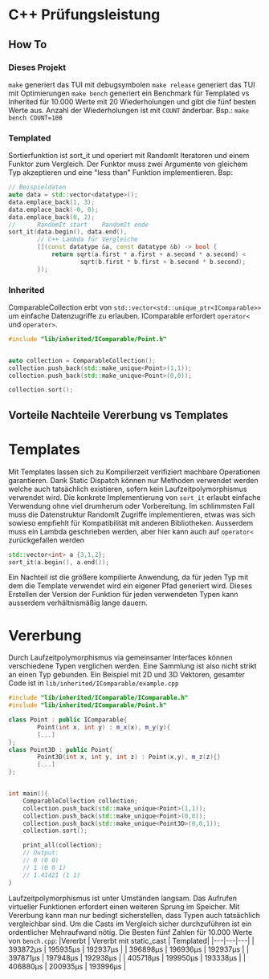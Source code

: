 # C++ Prüfungsleistung

## How To
### Dieses Projekt
`make` generiert das TUI mit debugsymbolen
`make release` generiert das TUI mit Optimierungen
`make bench` generiert ein Benchmark für Templated vs Inherited für 10.000 Werte mit 20 Wiederholungen und gibt die fünf besten Werte aus. Anzahl der Wiederholungen ist mit `COUNT` änderbar. Bsp.: `make bench COUNT=100`
### Templated
Sortierfunktion ist sort_it und operiert mit RandomIt Iteratoren und einem Funktor zum Vergleich. Der Funktor muss zwei Argumente von gleichem Typ akzeptieren und eine "less than" Funktion implementieren. Bsp:
```c++
// Beispieldaten
auto data = std::vector<datatype>();
data.emplace_back(1, 3);
data.emplace_back(-0, 0);
data.emplace_back(0, 2);
//      RandomIt start    RandomIt ende
sort_it(data.begin(), data.end(),
        // C++ Lambda für Vergleiche
        [](const datatype &a, const datatype &b) -> bool {
            return sqrt(a.first * a.first + a.second * a.second) <
                    sqrt(b.first * b.first + b.second * b.second);
        });
```

### Inherited
ComparableCollection erbt von `std::vector<std::unique_ptr<IComparable>>` um einfache Datenzugriffe zu erlauben. IComparable erfordert `operator<` und `operator>`.
```c++
#include "lib/inherited/IComparable/Point.h"


auto collection = ComparableCollection();
collection.push_back(std::make_unique<Point>(1,1));
collection.push_back(std::make_unique<Point>(0,0));

collection.sort();
```
## Vorteile Nachteile Vererbung vs Templates
# Templates
Mit Templates lassen sich zu Kompilierzeit verifiziert machbare Operationen garantieren. Dank Static Dispatch können nur Methoden verwendet werden welche auch tatsächlich existieren, sofern kein Laufzeitpolymorphismus verwendet wird.
Die konkrete Implementierung von `sort_it` erlaubt einfache Verwendung ohne viel drumherum oder Vorbereitung. Im schlimmsten Fall muss die Datenstruktur RandomIt Zugriffe implementieren, etwas was sich sowieso empfiehlt für Kompatibilität mit anderen Bibliotheken. Ausserdem muss ein Lambda geschrieben werden, aber hier kann auch auf  `operator<` zurückgefallen werden
```c++
std::vector<int> a {3,1,2};
sort_it(a.begin(), a.end());
```
Ein Nachteil ist die größere kompilierte Anwendung, da für jeden Typ mit dem die Template verwendet wird ein eigener Pfad generiert wird. Dieses Erstellen der Version der Funktion für jeden verwendeten Typen kann ausserdem verhältnismäßig lange dauern.

# Vererbung
Durch Laufzeitpolymorphismus via gemeinsamer Interfaces können verschiedene Typen verglichen werden. Eine Sammlung ist also nicht strikt an einen Typ gebunden. Ein Beispiel mit 2D und 3D Vektoren, gesamter Code ist in `lib/inherited/IComparable/example.cpp`
```cpp
#include "lib/inherited/IComparable/IComparable.h"
#include "lib/inherited/IComparable/Point.h"

class Point : public IComparable{
        Point(int x, int y) : m_x(x), m_y(y){
        [...]
};
class Point3D : public Point{
        Point3D(int x, int y, int z) : Point(x,y), m_z(z){}
        [...]
};


int main(){
    ComparableCollection collection;
    collection.push_back(std::make_unique<Point>(1,1));
    collection.push_back(std::make_unique<Point>(0,0));
    collection.push_back(std::make_unique<Point3D>(0,0,1));
    collection.sort();

    print_all(collection);
    // Output:
    // 0 (0 0)
    // 1 (0 0 1)
    // 1.41421 (1 1)
}
```
Laufzeitpolymorphismus ist unter Umständen langsam. Das Aufrufen virtueller Funktionen erfordert einen weiteren Sprung im Speicher. 
Mit Vererbung kann man nur bedingt sicherstellen, dass Typen auch tatsächlich vergleichbar sind. Um die Casts im Vergleich sicher durchzuführen ist ein ordentlicher Mehraufwand nötig. Die Besten fünf Zahlen für 10.000 Werte von `bench.cpp`:
|Vererbt | Vererbt mit static_cast | Templated|
|---|---|---|
| 393872µs | 195935µs | 192937µs |
| 396898µs | 196936µs | 192937µs |
| 397871µs | 197948µs | 192938µs |
| 405718µs | 199950µs | 193338µs |
| 406880µs | 200935µs | 193996µs |
